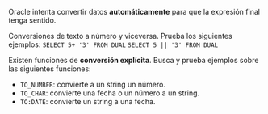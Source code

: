 
Oracle intenta convertir datos **automáticamente** para que la expresión final tenga sentido.

Conversiones de texto a número y viceversa. Prueba los siguientes ejemplos:
`SELECT 5+ '3' FROM DUAL`
`SELECT 5 || '3' FROM DUAL`

Existen funciones de **conversión explícita**. Busca y prueba ejemplos sobre las siguientes funciones:
- `TO_NUMBER`: convierte a un string un número.
- `TO_CHAR`: convierte una fecha o un número a un string.
- `TO:DATE`: convierte un string a una fecha.